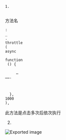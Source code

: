 ```
1.
 
```

方法名

```
: 
_
.
throttle
(
async
 
function
 () {
```

```
     …
…….

```

```
 
 
  }, 
1000
),
```

此方法是点击多次后依次执行

  
  
  

2.

![Exported image](Exported%20image%2020240218135441-0.png)